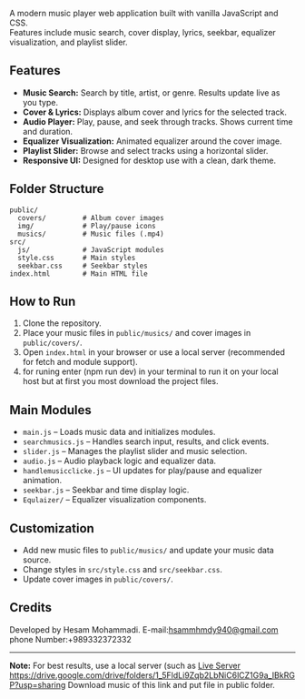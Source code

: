 

A modern music player web application built with vanilla JavaScript and CSS.  
Features include music search, cover display, lyrics, seekbar, equalizer visualization, and playlist slider.

## Features

- **Music Search:** Search by title, artist, or genre. Results update live as you type.
- **Cover & Lyrics:** Displays album cover and lyrics for the selected track.
- **Audio Player:** Play, pause, and seek through tracks. Shows current time and duration.
- **Equalizer Visualization:** Animated equalizer around the cover image.
- **Playlist Slider:** Browse and select tracks using a horizontal slider.
- **Responsive UI:** Designed for desktop use with a clean, dark theme.

## Folder Structure

```
public/
  covers/         # Album cover images
  img/            # Play/pause icons
  musics/         # Music files (.mp4)
src/
  js/             # JavaScript modules
  style.css       # Main styles
  seekbar.css     # Seekbar styles
index.html        # Main HTML file
```

## How to Run

1. Clone the repository.
2. Place your music files in `public/musics/` and cover images in `public/covers/`.
3. Open `index.html` in your browser or use a local server (recommended for fetch and module support).
4. for runing enter (npm run dev) in your terminal to run it on your local host but at first you most download the project files.

## Main Modules

- `main.js` – Loads music data and initializes modules.
- `searchmusics.js` – Handles search input, results, and click events.
- `slider.js` – Manages the playlist slider and music selection.
- `audio.js` – Audio playback logic and equalizer data.
- `handlemusicclicke.js` – UI updates for play/pause and equalizer animation.
- `seekbar.js` – Seekbar and time display logic.
- `Equlaizer/` – Equalizer visualization components.

## Customization

- Add new music files to `public/musics/` and update your music data source.
- Change styles in `src/style.css` and `src/seekbar.css`.
- Update cover images in `public/covers/`.

## Credits

Developed by Hesam Mohammadi.
E-mail:hsammhmdy940@gmail.com
phone Number:+989332372332

---

**Note:** For best results, use a local server (such as [Live Server](https://marketplace.visualstudio.com/items?itemName=ritwickdey.LiveServer)
https://drive.google.com/drive/folders/1_5FldLi9Zqb2LbNiC6lCZ1G9a_IBkRGP?usp=sharing
Download music of this link and put file in public folder.
